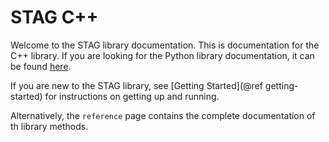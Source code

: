 STAG C++
================================
Welcome to the STAG library documentation.
This is documentation for the C++ library.
If you are looking for the Python library documentation, it can be found
[here](https://staglibrary.io/docs/python/index.html).

If you are new to the STAG library, see [Getting Started](@ref getting-started) for instructions on
getting up and running.

Alternatively, the `reference` page contains the complete documentation of th
library methods.
